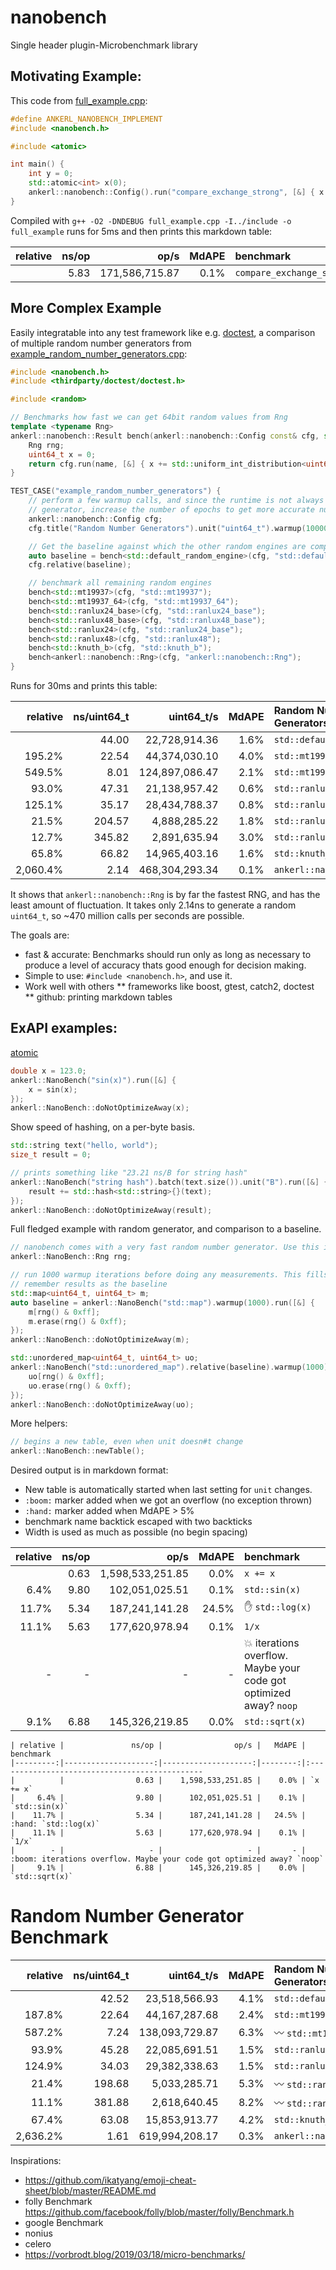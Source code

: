 # nanobench
Single header plugin-Microbenchmark library

## Motivating Example:

This code from [full_example.cpp](src/scripts/full_example.cpp):

```cpp
#define ANKERL_NANOBENCH_IMPLEMENT
#include <nanobench.h>

#include <atomic>

int main() {
    int y = 0;
    std::atomic<int> x(0);
    ankerl::nanobench::Config().run("compare_exchange_strong", [&] { x.compare_exchange_strong(y, 0); });
}
```

Compiled with `g++ -O2 -DNDEBUG full_example.cpp -I../include -o full_example` runs for 5ms and then prints this markdown table:

| relative |               ns/op |                op/s |   MdAPE | benchmark
|---------:|--------------------:|--------------------:|--------:|:----------------------------------------------
|          |                5.83 |      171,586,715.87 |    0.1% | `compare_exchange_strong`


## More Complex Example

Easily integratable into any test framework like e.g. [doctest](https://github.com/onqtam/doctest), a comparison of multiple random number generators from [example_random_number_generators.cpp](src/test/example_random_number_generators.cpp):

```cpp
#include <nanobench.h>
#include <thirdparty/doctest/doctest.h>

#include <random>

// Benchmarks how fast we can get 64bit random values from Rng
template <typename Rng>
ankerl::nanobench::Result bench(ankerl::nanobench::Config const& cfg, std::string name) {
    Rng rng;
    uint64_t x = 0;
    return cfg.run(name, [&] { x += std::uniform_int_distribution<uint64_t>{}(rng); }).doNotOptimizeAway(x);
}

TEST_CASE("example_random_number_generators") {
    // perform a few warmup calls, and since the runtime is not always stable for each
    // generator, increase the number of epochs to get more accurate numbers.
    ankerl::nanobench::Config cfg;
    cfg.title("Random Number Generators").unit("uint64_t").warmup(10000).epochs(100);

    // Get the baseline against which the other random engines are compared
    auto baseline = bench<std::default_random_engine>(cfg, "std::default_random_engine");
    cfg.relative(baseline);

    // benchmark all remaining random engines
    bench<std::mt19937>(cfg, "std::mt19937");
    bench<std::mt19937_64>(cfg, "std::mt19937_64");
    bench<std::ranlux24_base>(cfg, "std::ranlux24_base");
    bench<std::ranlux48_base>(cfg, "std::ranlux48_base");
    bench<std::ranlux24>(cfg, "std::ranlux24_base");
    bench<std::ranlux48>(cfg, "std::ranlux48");
    bench<std::knuth_b>(cfg, "std::knuth_b");
    bench<ankerl::nanobench::Rng>(cfg, "ankerl::nanobench::Rng");
}
```
Runs for 30ms and prints this table:

| relative |         ns/uint64_t |          uint64_t/s |   MdAPE | Random Number Generators
|---------:|--------------------:|--------------------:|--------:|:----------------------------------------------
|          |               44.00 |       22,728,914.36 |    1.6% | `std::default_random_engine`
|   195.2% |               22.54 |       44,374,030.10 |    4.0% | `std::mt19937`
|   549.5% |                8.01 |      124,897,086.47 |    2.1% | `std::mt19937_64`
|    93.0% |               47.31 |       21,138,957.42 |    0.6% | `std::ranlux24_base`
|   125.1% |               35.17 |       28,434,788.37 |    0.8% | `std::ranlux48_base`
|    21.5% |              204.57 |        4,888,285.22 |    1.8% | `std::ranlux24_base`
|    12.7% |              345.82 |        2,891,635.94 |    3.0% | `std::ranlux48`
|    65.8% |               66.82 |       14,965,403.16 |    1.6% | `std::knuth_b`
| 2,060.4% |                2.14 |      468,304,293.34 |    0.1% | `ankerl::nanobench::Rng`

It shows that `ankerl::nanobench::Rng` is by far the fastest RNG, and has the least amount of fluctuation. It takes only 2.14ns to generate a random `uint64_t`, so ~470 million calls per seconds are possible.



The goals are:
* fast & accurate: Benchmarks should run only as long as necessary to produce a level of accuracy thats good enough for decision making.
* Simple to use: `#include <nanobench.h>`, and use it.
* Work well with others
** frameworks like boost, gtest, catch2, doctest
** github: printing markdown tables

## ExAPI examples:


[atomic](src/test/example_atomic.cpp)

```cpp
double x = 123.0;
ankerl::NanoBench("sin(x)").run([&] {
    x = sin(x);
});
ankerl::NanoBench::doNotOptimizeAway(x);
```

Show speed of hashing, on a per-byte basis.
```cpp
std::string text("hello, world");
size_t result = 0;

// prints something like "23.21 ns/B for string hash"
ankerl::NanoBench("string hash").batch(text.size()).unit("B").run([&] {
    result += std::hash<std::string>{}(text);
});
ankerl::NanoBench::doNotOptimizeAway(result);
```

Full fledged example with random generator, and comparison to a baseline.

```cpp
// nanobench comes with a very fast random number generator. Use this in the benchmark. Initializes with random_device.
ankerl::NanoBench::Rng rng;

// run 1000 warmup iterations before doing any measurements. This fills the map so it's size is stable.
// remember results as the baseline
std::map<uint64_t, uint64_t> m;
auto baseline = ankerl::NanoBench("std::map").warmup(1000).run([&] {
    m[rng() & 0xff];
    m.erase(rng() & 0xff);
});
ankerl::NanoBench::doNotOptimizeAway(m);

std::unordered_map<uint64_t, uint64_t> uo;
ankerl::NanoBench("std::unordered_map").relative(baseline).warmup(1000).run([&] {
    uo[rng() & 0xff];
    uo.erase(rng() & 0xff);
});
ankerl::NanoBench::doNotOptimizeAway(uo);
```    

More helpers:

```cpp
// begins a new table, even when unit doesn#t change
ankerl::NanoBench::newTable(); 
```

Desired output is in markdown format:

* New table is automatically started when last setting for `unit` changes.
* `:boom:` marker added when we got an overflow (no exception thrown)
* `:hand:` marker added when MdAPE > 5%
* benchmark name backtick escaped with two backticks
* Width is used as much as possible (no begin spacing)

| relative |               ns/op |                op/s |   MdAPE | benchmark
|---------:|--------------------:|--------------------:|--------:|:----------------------------------------------
|          |                0.63 |    1,598,533,251.85 |    0.0% | `x += x`
|     6.4% |                9.80 |      102,051,025.51 |    0.1% | `std::sin(x)`
|    11.7% |                5.34 |      187,241,141.28 |   24.5% | :hand: `std::log(x)`
|    11.1% |                5.63 |      177,620,978.94 |    0.1% | `1/x`
|        - |                   - |                   - |       - | :boom: iterations overflow. Maybe your code got optimized away? `noop`
|     9.1% |                6.88 |      145,326,219.85 |    0.0% | `std::sqrt(x)`


```
| relative |               ns/op |                op/s |   MdAPE | benchmark
|---------:|--------------------:|--------------------:|--------:|:----------------------------------------------
|          |                0.63 |    1,598,533,251.85 |    0.0% | `x += x`
|     6.4% |                9.80 |      102,051,025.51 |    0.1% | `std::sin(x)`
|    11.7% |                5.34 |      187,241,141.28 |   24.5% | :hand: `std::log(x)`
|    11.1% |                5.63 |      177,620,978.94 |    0.1% | `1/x`
|        - |                   - |                   - |       - | :boom: iterations overflow. Maybe your code got optimized away? `noop`
|     9.1% |                6.88 |      145,326,219.85 |    0.0% | `std::sqrt(x)`
```


# Random Number Generator Benchmark

| relative |         ns/uint64_t |          uint64_t/s |   MdAPE | Random Number Generators
|---------:|--------------------:|--------------------:|--------:|:----------------------------------------------
|          |               42.52 |       23,518,566.93 |    4.1% | `std::default_random_engine`
|   187.8% |               22.64 |       44,167,287.68 |    2.4% | `std::mt19937`
|   587.2% |                7.24 |      138,093,729.87 |    6.3% | :wavy_dash: `std::mt19937_64`
|    93.9% |               45.28 |       22,085,691.51 |    1.5% | `std::ranlux24_base`
|   124.9% |               34.03 |       29,382,338.63 |    1.5% | `std::ranlux48_base`
|    21.4% |              198.68 |        5,033,285.71 |    5.3% | :wavy_dash: `std::ranlux24_base`
|    11.1% |              381.88 |        2,618,640.45 |    8.2% | :wavy_dash: `std::ranlux48`
|    67.4% |               63.08 |       15,853,913.77 |    4.2% | `std::knuth_b`
| 2,636.2% |                1.61 |      619,994,208.17 |    0.3% | `ankerl::nanobench::Rng`


Inspirations:
* https://github.com/ikatyang/emoji-cheat-sheet/blob/master/README.md
* folly Benchmark https://github.com/facebook/folly/blob/master/folly/Benchmark.h
* google Benchmark
* nonius
* celero
* https://vorbrodt.blog/2019/03/18/micro-benchmarks/
